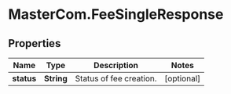 # MasterCom.FeeSingleResponse

## Properties

Name | Type | Description | Notes
------------ | ------------- | ------------- | -------------
**status** | **String** | Status of fee creation. | [optional] 


